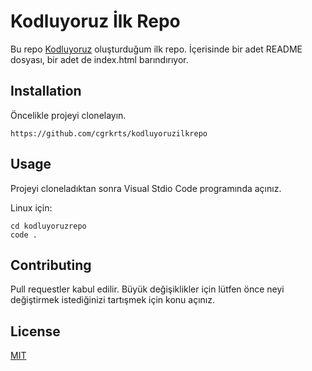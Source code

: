 
# Kodluyoruz İlk Repo
Bu repo [Kodluyoruz](https://www.kodluyoruz.org)  oluşturduğum ilk repo. İçerisinde bir adet README dosyası, bir adet de index.html barındırıyor.

## Installation
Öncelikle projeyi clonelayın.

```
https://github.com/cgrkrts/kodluyoruzilkrepo
```

## Usage

Projeyi cloneladıktan sonra Visual Stdio Code programında açınız.

Linux için:

```linux
cd kodluyoruzrepo
code .
```

## Contributing 
Pull requestler kabul edilir. Büyük değişiklikler için lütfen önce neyi değiştirmek istediğinizi tartışmek için konu açınız.

## License

[MIT](https://choosealicense.com/licenses/mit/)
